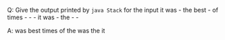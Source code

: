 Q: Give the output printed by `java Stack` for the input
it was - the best - of times - - - it was - the - -

A: was best times of the was the it

